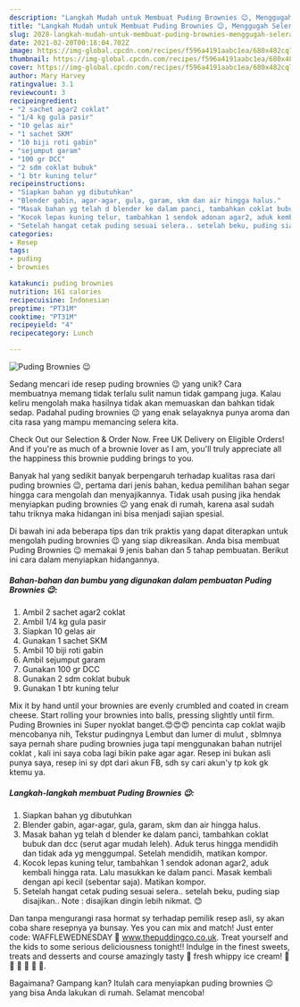 ```yaml
---
description: "Langkah Mudah untuk Membuat Puding Brownies 😉, Menggugah Selera"
title: "Langkah Mudah untuk Membuat Puding Brownies 😉, Menggugah Selera"
slug: 2028-langkah-mudah-untuk-membuat-puding-brownies-menggugah-selera
date: 2021-02-20T00:18:04.702Z
image: https://img-global.cpcdn.com/recipes/f596a4191aabc1ea/680x482cq70/puding-brownies-foto-resep-utama.jpg
thumbnail: https://img-global.cpcdn.com/recipes/f596a4191aabc1ea/680x482cq70/puding-brownies-foto-resep-utama.jpg
cover: https://img-global.cpcdn.com/recipes/f596a4191aabc1ea/680x482cq70/puding-brownies-foto-resep-utama.jpg
author: Mary Harvey
ratingvalue: 3.1
reviewcount: 3
recipeingredient:
- "2 sachet agar2 coklat"
- "1/4 kg gula pasir"
- "10 gelas air"
- "1 sachet SKM"
- "10 biji roti gabin"
- "sejumput garam"
- "100 gr DCC"
- "2 sdm coklat bubuk"
- "1 btr kuning telur"
recipeinstructions:
- "Siapkan bahan yg dibutuhkan"
- "Blender gabin, agar-agar, gula, garam, skm dan air hingga halus."
- "Masak bahan yg telah d blender ke dalam panci, tambahkan coklat bubuk dan dcc (serut agar mudah leleh). Aduk terus hingga mendidih dan tidak ada yg menggumpal. Setelah mendidih, matikan kompor."
- "Kocok lepas kuning telur, tambahkan 1 sendok adonan agar2, aduk kembali hingga rata. Lalu masukkan ke dalam panci. Masak kembali dengan api kecil (sebentar saja). Matikan kompor."
- "Setelah hangat cetak puding sesuai selera.. setelah beku, puding siap disajikan.. Note : disajikan dingin lebih nikmat. 😊"
categories:
- Resep
tags:
- puding
- brownies

katakunci: puding brownies 
nutrition: 161 calories
recipecuisine: Indonesian
preptime: "PT31M"
cooktime: "PT31M"
recipeyield: "4"
recipecategory: Lunch

---
```



![Puding Brownies 😉](https://img-global.cpcdn.com/recipes/f596a4191aabc1ea/680x482cq70/puding-brownies-foto-resep-utama.jpg)

Sedang mencari ide resep puding brownies 😉 yang unik? Cara membuatnya memang tidak terlalu sulit namun tidak gampang juga. Kalau keliru mengolah maka hasilnya tidak akan memuaskan dan bahkan tidak sedap. Padahal puding brownies 😉 yang enak selayaknya punya aroma dan cita rasa yang mampu memancing selera kita.

Check Out our Selection &amp; Order Now. Free UK Delivery on Eligible Orders! And if you&#39;re as much of a brownie lover as I am, you&#39;ll truly appreciate all the happiness this brownie pudding brings to you.

Banyak hal yang sedikit banyak berpengaruh terhadap kualitas rasa dari puding brownies 😉, pertama dari jenis bahan, kedua pemilihan bahan segar hingga cara mengolah dan menyajikannya. Tidak usah pusing jika hendak menyiapkan puding brownies 😉 yang enak di rumah, karena asal sudah tahu triknya maka hidangan ini bisa menjadi sajian spesial.


Di bawah ini ada beberapa tips dan trik praktis yang dapat diterapkan untuk mengolah puding brownies 😉 yang siap dikreasikan. Anda bisa membuat Puding Brownies 😉 memakai 9 jenis bahan dan 5 tahap pembuatan. Berikut ini cara dalam menyiapkan hidangannya.

<!--inarticleads1-->

##### Bahan-bahan dan bumbu yang digunakan dalam pembuatan Puding Brownies 😉:

1. Ambil 2 sachet agar2 coklat
1. Ambil 1/4 kg gula pasir
1. Siapkan 10 gelas air
1. Gunakan 1 sachet SKM
1. Ambil 10 biji roti gabin
1. Ambil sejumput garam
1. Gunakan 100 gr DCC
1. Gunakan 2 sdm coklat bubuk
1. Gunakan 1 btr kuning telur


Mix it by hand until your brownies are evenly crumbled and coated in cream cheese. Start rolling your brownies into balls, pressing slightly until firm. Puding Brownies ini Super nyoklat banget.😍😍😍 pencinta cap coklat wajib mencobanya nih, Tekstur pudingnya Lembut dan lumer di mulut , sblmnya saya pernah share puding brownies juga tapi menggunakan bahan nutrijel coklat , kali ini saya coba lagi bikin pake agar agar. Resep ini bukan asli punya saya, resep ini sy dpt dari akun FB, sdh sy cari akun&#39;y tp kok gk ktemu ya. 

<!--inarticleads2-->

##### Langkah-langkah membuat Puding Brownies 😉:

1. Siapkan bahan yg dibutuhkan
1. Blender gabin, agar-agar, gula, garam, skm dan air hingga halus.
1. Masak bahan yg telah d blender ke dalam panci, tambahkan coklat bubuk dan dcc (serut agar mudah leleh). Aduk terus hingga mendidih dan tidak ada yg menggumpal. Setelah mendidih, matikan kompor.
1. Kocok lepas kuning telur, tambahkan 1 sendok adonan agar2, aduk kembali hingga rata. Lalu masukkan ke dalam panci. Masak kembali dengan api kecil (sebentar saja). Matikan kompor.
1. Setelah hangat cetak puding sesuai selera.. setelah beku, puding siap disajikan.. Note : disajikan dingin lebih nikmat. 😊


Dan tanpa mengurangi rasa hormat sy terhadap pemilik resep asli, sy akan coba share resepnya ya bunsay. Yes you can mix and match! Just enter code: WAFFLEWEDNESDAY 📱 www.thepuddingco.co.uk. Treat yourself and the kids to some serious deliciousness tonight!! Indulge in the finest sweets, treats and desserts and course amazingly tasty 🤤 fresh whippy ice cream! 🍦 🧇 🍦 🍰 💃 🕺. 

Bagaimana? Gampang kan? Itulah cara menyiapkan puding brownies 😉 yang bisa Anda lakukan di rumah. Selamat mencoba!
